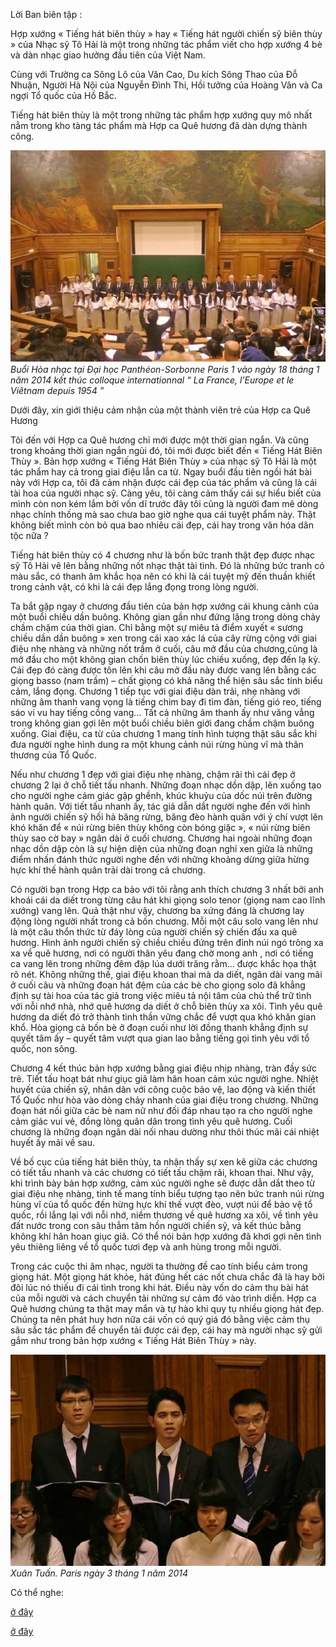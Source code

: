 <!--
title: Một cảm nhận về tác phẩm hợp xướng «Tiếng Hát Biên Thùy»
author: Đạt
status: completed
-->

Lời Ban biên tập : 

Hợp xướng « Tiếng hát biên thùy » hay « Tiếng hát người chiến sỹ biên thùy » của Nhạc sỹ Tô Hải là một trong những tác phẩm viết cho hợp xướng 4 bè và dàn nhạc giao hưởng đầu tiên của Việt Nam.

Cùng với Trường ca Sông Lô của Văn Cao, Du kích Sông Thao của Đỗ Nhuận, Người Hà Nội của Nguyễn Đình Thi, Hồi tưởng của Hoàng Vân và Ca ngợi Tổ quốc của Hồ Bắc.

Tiếng hát biên thùy là một trong những tác phẩm hợp xướng quy mô nhất nằm trong kho tàng tác phẩm mà Hợp ca Quê hương đã dàn dựng thành công.

![](01.jpg)  
*Buổi Hòa nhạc tại Đại học Panthéon-Sorbonne Paris 1 vào ngày 18 tháng 1 năm 2014 kết thúc colloque internationnal “ La France, l’Europe et le Viêtnam depuis 1954 ”*

 Dưới đây, xin giới thiệu cảm nhận của một thành viên trẻ của Hợp ca Quê Hương      

Tôi đến với Hợp ca Quê hương chỉ mới được một thời gian ngắn. Và cũng trong khoảng thời gian ngắn ngủi đó, tôi mới được biết đến « Tiếng Hát Biên Thùy ». Bản hợp xướng « Tiếng Hát Biên Thùy » của nhạc sỹ Tô Hải là một tác phẩm hay cả trong giai điệu lẫn ca từ. Ngay buổi đầu tiên ngồi hát bài này với Hợp ca, tôi đã cảm nhận được cái đẹp của tác phẩm và cũng là cái tài hoa của người nhạc sỹ. Càng yêu, tôi càng cảm thấy cái sự hiểu biết của mình còn non kém lắm bởi vốn dĩ trước đây tôi cũng là người đam mê dòng nhạc chính thống mà sao chưa bao giờ nghe qua cái tuyệt phẩm này. Thật không biết mình còn bỏ qua bao nhiêu cái đẹp, cái hay trong văn hóa dân tộc nữa ?

Tiếng hát biên thùy có 4 chương như là bốn bức tranh thật đẹp được nhạc sỹ Tô Hải vẽ lên bằng những nốt nhạc thật tài tình. Đó là những bức tranh có màu sắc, có thanh âm khắc họa nên  có khi  là cái tuyệt mỹ  đến thuần khiết trong cảnh vật,  có khi là cái đẹp lắng đọng trong lòng người.

Ta bắt gặp ngay ở chương đầu tiên của bản hợp xướng cái khung cảnh của một buổi chiều dần buông. Không gian gần như đứng lặng trong dòng chảy chầm chậm của thời gian. Chỉ bằng một sự miêu tả điểm xuyết « sương  chiều dần dần buông » xen trong cái xao xác lá của cây rừng cộng với giai điệu nhẹ nhàng và những nốt trầm ở cuối, câu mở đầu của chương,cũng là mở đầu cho một không gian chốn biên thùy lúc chiều xuống, đẹp đến lạ kỳ. Cái đẹp đó càng được tôn lên khi câu mở đầu này được vang lên bằng các giọng basso (nam trầm) – chất giọng có khả năng thể hiện sâu sắc tính biểu cảm, lắng đọng. Chương 1 tiếp tục với giai điệu dàn trải, nhẹ nhàng với những âm thanh vang vọng là tiếng chim bay đi tìm đàn, tiếng gió reo, tiếng sáo vi vu hay tiếng cồng vang… Tất cả những âm thanh ấy như văng vẳng trong không gian gợi lên một buổi chiều biên giới đang chầm chậm buông xuống.  Giai điệu, ca từ của chương 1 mang tính hình tượng thật sâu sắc khi đưa người nghe hình dung ra một khung cảnh núi rừng hùng vĩ  mà thân thương của Tổ Quốc.

Nếu như chương 1 đẹp với giai điệu nhẹ nhàng, chậm rãi thì cái đẹp ở chương 2 lại ở chỗ tiết tấu nhanh. Những đoạn nhạc dồn dập, lên xuống tạo cho người nghe cảm giác gập ghềnh, khúc khuỷu của dốc núi trên đường hành quân. Với tiết tấu nhanh ấy, tác giả dẫn dắt  người nghe đến với hình ảnh người chiến sỹ hối hả băng rừng, băng đèo hành quân với ý chí vượt lên khó khăn để « núi rừng biên thùy không còn bóng giặc », « núi rừng biên thùy sao cờ bay » ngân dài ở cuối chương. Chương hai ngoài những đoạn nhạc dồn dập còn là sự hiện diện của những đoạn nghỉ xen giữa là những điểm nhấn đánh thức người nghe đến với những khoảng dừng giữa hừng hực khí thế hành quân trải dài trong cả chương.

Có người bạn trong Hợp ca bảo với tôi rằng anh thích chương 3 nhất bởi anh khoái cái da diết trong từng câu hát khi giọng solo tenor (giọng nam cao lĩnh xướng) vang lên. Quả thật như vậy, chương ba xứng đáng là chương lay động lòng người nhất trong cả bốn chương. Mỗi một câu solo vang lên như là một câu thổn thức từ đáy lòng của người chiến sỹ chiến đấu xa quê hương. Hình ảnh người chiến sỹ chiều chiều đứng trên đỉnh núi ngó trông xa xa về quê hương, nơi có người thân yêu đang chờ mong anh , nơi có tiếng ca vang lên trong những đêm đập lúa dưới trăng rằm… được khắc họa thật rõ nét. Không những thế, giai điệu khoan thai mà da diết, ngân dài vang mãi ở cuối câu và những đoạn hát đệm của các bè cho giọng solo đã khẳng định sự tài hoa của tác giả trong việc miêu tả nội tâm của chủ thể trữ tình với nỗi nhớ nhà, nhớ quê hương da diết ở chỗ biên thùy xa xôi. Tình yêu quê hương da diết đó trở thành tinh thần vững chắc để vượt qua khó khăn gian khổ. Hòa giọng cả bốn bè ở đoạn cuối như lời đồng thanh khẳng định sự quyết tâm ấy – quyết tâm vượt qua gian lao bằng tiếng gọi tình yêu với tổ quốc, non sông.

Chương 4 kết thúc bản hợp xướng bằng giai điệu nhịp nhàng, tràn đầy sức trẻ. Tiết tấu hoạt bát như giục giã làm hân hoan cảm xúc người nghe. Nhiệt huyết của chiến sỹ, nhân dân với công cuộc bảo vệ, lao động và kiến thiết Tổ Quốc như hòa vào dòng chảy nhanh của giai điệu trong chương. Những đoạn hát nối giữa các bè nam nữ như đối đáp nhau tạo ra cho người nghe cảm giác vui vẻ, đồng lòng quân dân trong tình yêu quê hương. Cuối chương là những đoạn ngân dài nối nhau dường như thôi thúc mãi cái nhiệt huyết ấy mãi về sau.

Về bố cục của tiếng hát biên thùy, ta nhận thấy sự xen kẽ giữa các chương có tiết tấu nhanh và các chương có tiết tấu chậm rãi, khoan thai. Như vậy, khi trình bày bản hợp xướng, cảm xúc người nghe sẽ được dẫn dắt theo từ giai điệu nhẹ nhàng, tinh tế mang tính biểu tượng tạo nên bức tranh núi rừng hùng vĩ của tổ quốc đến hừng hực khí thế vượt đèo, vượt núi để bảo vệ tổ quốc, rồi lắng lại với nỗi nhớ, niềm thương về quê hương xa xôi, về tình yêu đất nước trong con sâu thẳm tâm hồn người chiến sỹ, và kết thúc bằng không khí hân hoan giục giã. Có thể nói bản hợp xướng đã khơi gợi nên tình yêu thiêng liêng về tổ quốc tươi đẹp và anh hùng trong mỗi người.

Trong các cuộc thi âm nhạc, người ta thường đề cao tính biểu cảm trong giọng hát. Một giọng hát khỏe, hát đúng hết các nốt chưa chắc đã là hay bởi đôi lúc nó thiếu đi cái tình trong khi hát. Điều này vốn do cảm thụ bài hát của mỗi người và cách chuyển tải những sự cảm đó vào trình diễn. Hợp ca Quê hương chúng ta thật may mắn và tự hào khi quy tụ nhiều giọng hát đẹp. Chúng ta nên phát huy hơn nữa cái vốn có quý giá đó bằng việc cảm thụ sâu sắc tác phẩm để chuyển tải được cái đẹp, cái hay mà người nhạc sỹ gửi gắm như trong bản hợp xướng « Tiếng Hát Biên Thùy » này. 

![](02.jpg)
*Xuân Tuấn. Paris ngày 3 tháng 1 năm 2014*

Có thể nghe: 

[ở đây](http://baicadicungnamthang.net/bai-hat/tieng-hat-nguoi-chien-si-bien-thuy-862.html)

[ở đây](http://www.bbc.co.uk/vietnamese/culture/2009/04/090406_tohai.shtml)


